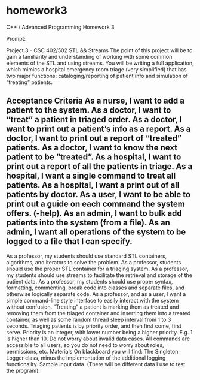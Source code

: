 # homework3
C++ / Advanced Programming Homework 3

Prompt: 

Project 3 - CSC 402/502
STL && Streams
The point of this project will be to gain a familiarity and understanding of working with some common elements of the STL and using streams. You will be writing a full application, which mimics a hospital emergency room triage (very simplified) that has two major functions: cataloging/reporting of patient info and simulation of “treating” patients.

Acceptance Criteria
As a nurse, I want to add a patient to the system.
As a doctor, I want to “treat” a patient in triaged order.
As a doctor, I want to print out a patient’s info as a report.
As a doctor, I want to print out a report of “treated” patients.
As a doctor, I want to know the next patient to be “treated”.
As a hospital, I want to print out a report of all the patients in triage.
As a hospital, I want a single command to treat all patients.
As a hospital, I want a print out of all patients by doctor.
As a user, I want to be able to print out a guide on each command the system offers. (-help).
As an admin, I want to bulk add patients into the system (from a file).
As an admin, I want all operations of the system to be logged to a file that I can specify.
----
As a professor, my students should use standard STL containers, algorithms, and iterators to solve the problem.
As a professor, students should use the proper STL container for a triaging system.
As a professor, my students should use streams to facilitate the retrieval and storage of the patient data.
As a professor, my students should use proper syntax, formatting, commenting, break code into classes and separate files, and otherwise logically separate code.
As a professor, and as a user, I want a simple command-line style interface to easily interact with the system without confusion.
“Treating” a patient is marking them as treated and removing them from the triaged container and inserting them into a treated container, as well as some random thread sleep interval from 1 to 3 seconds.
Triaging patients is by priority order, and then first come, first serve. Priority is an integer, with lower number being a higher priority. E.g. 1 is higher than 10.
Do not worry about invalid data cases. 
All commands are accessible to all users, so you do not need to worry about roles, permissions, etc.
Materials
On blackboard you will find:
The Singleton Logger class, minus the implementation of the additional logging functionality.
Sample input data. (There will be different data I use to test the program).	
